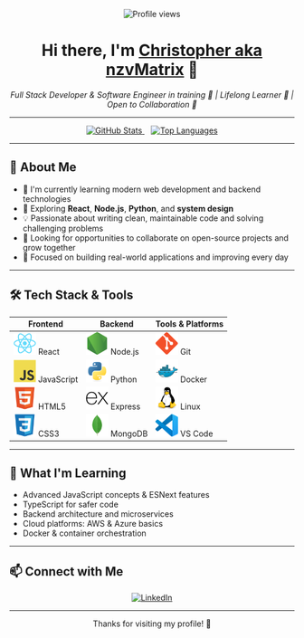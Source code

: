 <p align="center">
  <img src="https://komarev.com/ghpvc/?username=nzvMatrix&style=flat-square&color=blue" alt="Profile views" />
</p>

<h1 align="center">Hi there, I'm <a href="https://github.com/nzvMatrix" target="_blank" rel="noopener noreferrer">Christopher aka nzvMatrix</a> 👋</h1>

<p align="center">
  <em>Full Stack Developer & Software Engineer in training 🔭 | Lifelong Learner 🌱 | Open to Collaboration 🤝</em>
</p>

---

<div align="center">
  <a href="https://github.com/nzvMatrix">
    <img height="140" src="https://github-readme-stats.vercel.app/api?username=nzvMatrix&show_icons=true&count_private=true&theme=github_dark&hide_title=true&hide_rank=true&line_height=27&include_all_commits=true" alt="GitHub Stats" />
  </a>
  &nbsp;&nbsp;
  <a href="https://github.com/nzvMatrix">
    <img height="140" src="https://github-readme-stats.vercel.app/api/top-langs/?username=nzvMatrix&layout=compact&theme=github_dark&hide_title=true" alt="Top Languages" />
  </a>
</div>

---

## 🚀 About Me

- 🌱 I'm currently learning modern web development and backend technologies  
- 🔭 Exploring **React**, **Node.js**, **Python**, and **system design**  
- 💡 Passionate about writing clean, maintainable code and solving challenging problems  
- 👯 Looking for opportunities to collaborate on open-source projects and grow together  
- 🎯 Focused on building real-world applications and improving every day  

---

## 🛠️ Tech Stack & Tools

<div align="center">

| Frontend           | Backend            | Tools & Platforms  |
|--------------------|--------------------|-------------------|
| <img src="https://raw.githubusercontent.com/devicons/devicon/master/icons/react/react-original.svg" alt="React" width="40" /> React | <img src="https://raw.githubusercontent.com/devicons/devicon/master/icons/nodejs/nodejs-original.svg" alt="Node.js" width="40" /> Node.js | <img src="https://raw.githubusercontent.com/devicons/devicon/master/icons/git/git-original.svg" alt="Git" width="40" /> Git |
| <img src="https://raw.githubusercontent.com/devicons/devicon/master/icons/javascript/javascript-original.svg" alt="JavaScript" width="40" /> JavaScript | <img src="https://raw.githubusercontent.com/devicons/devicon/master/icons/python/python-original.svg" alt="Python" width="40" /> Python | <img src="https://raw.githubusercontent.com/devicons/devicon/master/icons/docker/docker-original.svg" alt="Docker" width="40" /> Docker |
| <img src="https://raw.githubusercontent.com/devicons/devicon/master/icons/html5/html5-original.svg" alt="HTML5" width="40" /> HTML5 | <img src="https://raw.githubusercontent.com/devicons/devicon/master/icons/express/express-original.svg" alt="Express" width="40" /> Express | <img src="https://raw.githubusercontent.com/devicons/devicon/master/icons/linux/linux-original.svg" alt="Linux" width="40" /> Linux |
| <img src="https://raw.githubusercontent.com/devicons/devicon/master/icons/css3/css3-original.svg" alt="CSS3" width="40" /> CSS3 | <img src="https://raw.githubusercontent.com/devicons/devicon/master/icons/mongodb/mongodb-original.svg" alt="MongoDB" width="40" /> MongoDB | <img src="https://raw.githubusercontent.com/devicons/devicon/master/icons/vscode/vscode-original.svg" alt="VS Code" width="40" /> VS Code |

</div>

---

## 🌱 What I'm Learning

- Advanced JavaScript concepts & ESNext features  
- TypeScript for safer code  
- Backend architecture and microservices  
- Cloud platforms: AWS & Azure basics  
- Docker & container orchestration  

---

## 📫 Connect with Me

<p align="center">
  <a href="https://linkedin.com/in/christophergonsalves-nzv" target="_blank" rel="noopener noreferrer">
    <img src="https://img.shields.io/badge/LinkedIn-%230077B5.svg?style=for-the-badge&logo=linkedin&logoColor=white" alt="LinkedIn" />
  </a>

---

<p align="center">Thanks for visiting my profile! 🚀</p>
